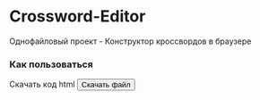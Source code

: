 # Crossword-Editor
Однофайловый проект - Конструктор кроссвордов в браузере

### Как пользоваться
Скачать код html
<a href="https://raw.githubusercontent.com/nokrolikno/Crossword-Editor/refs/heads/master/crossword.html" download>
  <button>Скачать файл</button>
</a>
